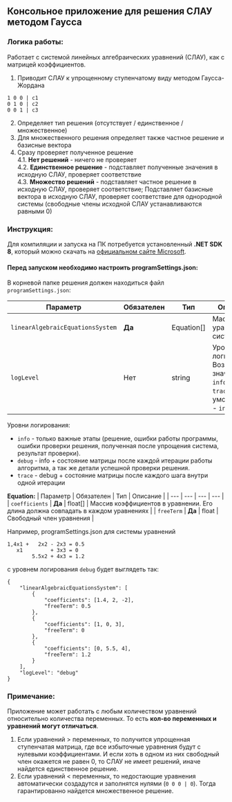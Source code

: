 ## Консольное приложение для решения СЛАУ методом Гаусса
### Логика работы:

Работает с системой линейных алгебраических уравнений (СЛАУ), как с матрицей коэффициентов.

1. Приводит СЛАУ к упрощенному ступенчатому виду методом Гаусса-Жордана<br/>
```
1 0 0 | c1
0 1 0 | c2
0 0 1 | c3
```
2. Определяет тип решения (отсутствует / единственное / множественное)
3. Для множественного решения определяет также частное решение и базисные вектора
4. Сразу проверяет полученное решение<br/>
   4.1. **Нет решений** - ничего не проверяет<br/>
   4.2. **Единственное решение** - подставляет полученные значения в исходную СЛАУ, проверяет соответствие<br/>
   4.3. **Множество решений** - подставляет частное решение в исходную СЛАУ, проверяет соответствие; Подставляет базисные вектора в исходную СЛАУ, проверяет соответствие для однородной системы (свободные члены исходной СЛАУ устанавливаются равными 0)

### Инструкция:

Для компиляции и запуска на ПК потребуется установленный **.NET SDK 8**, который можно скачать на [официальном сайте Microsoft](https://dotnet.microsoft.com/en-us/download/dotnet/8.0).

#### Перед запуском необходимо настроить programSettings.json:

В корневой папке решения должен находиться файл `programSettings.json`:

| Параметр | Обязателен | Тип | Описание |
| --- | --- | --- | --- |
| `linearAlgebraicEquationsSystem` | **Да** | Equation[] | Массив уравнений в системе |
| `logLevel` | Нет | string | Уровень логирования. Возможные значения: `info`, `debug`, `trace`. По умолчанию - `info`. |

Уровни логирования:
- `info` - только важные этапы (решение, ошибки работы программы, ошибки проверки решения, полученная после упрощения система, результат проверки).
- `debug` - info + состояние матрицы после каждой итерации работы алгоритма, а так же детали успешной проверки решения.
- `trace` - debug + состояние матрицы после каждого шага внутри одной итерации


**Equation:**
| Параметр | Обязателен | Тип | Описание |
| --- | --- | --- | --- |
| `coefficients` | **Да** | float[] | Массив коэффициентов в уравнении. Его длина должна совпадать в каждом уравнениях |
| `freeTerm` | **Да** | float | Свободный член уравнения |

Например, programSettings.json для системы уравнений
```
1,4x1 +   2x2 - 2x3 = 0.5
   x1         + 3x3 = 0
        5.5x2 + 4x3 = 1.2
```
с уровнем логирования `debug` будет выглядеть так:

```
{
	"linearAlgebraicEquationsSystem": [
		{
			"coefficients": [1.4, 2, -2],
			"freeTerm": 0.5
		},
		{
			"coefficients": [1, 0, 3],
			"freeTerm": 0
		},
		{
			"coefficients": [0, 5.5, 4],
			"freeTerm": 1.2
		}
	],
	"logLevel": "debug"
}
```

### Примечание:
Приложение может работать с любым количеством уравнений относительно количества переменных. То есть **кол-во переменных и уравнений могут отличаться**.
1. Если уравнений > переменных, то получится упрощенная ступенчатая матрица, где все избыточные уравнения будут с нулевыми коэффициентами. И если хоть в одном из них свободный член окажется не равен 0, то СЛАУ не имеет решений, иначе найдется единственное решение.
2. Если уравнений < переменных, то недостающие уравнения автоматически создадутся и заполнятся нулями (`0 0 0 | 0`). Тогда гарантированно найдется множественное решение.
